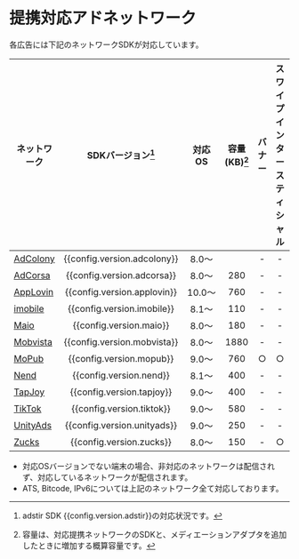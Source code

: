 # 提携対応アドネットワーク

各広告には下記のネットワークSDKが対応しています。

ネットワーク|SDKバージョン[^1]|対応OS|容量(KB)[^2]| バナー | スワイプインタースティシャル | ネイティブ | 動画リワード | 全画面インタースティシャル
---|:-:|:-:|:-:|:-:|:-:|:-:|:-:|:-:
[AdColony](adcolony.md)|{{config.version.adcolony}}|8.0〜| | - | - | - | ○ | -
[AdCorsa](adcorsa.md)  |{{config.version.adcorsa}} |8.0〜|280 | - | - | - | ○ | ○
[AppLovin](applovin.md)|{{config.version.applovin}}|10.0〜|760| - | - | - | ○ | ○
[imobile](imobile.md)  |{{config.version.imobile}} |8.1〜| 110| - | - | - | - | ○
[Maio](maio.md)        |{{config.version.maio}}    |8.0〜|180 | - | - | - | ○ | ○
[Mobvista](mobvista.md)|{{config.version.mobvista}}|8.0〜|1880 | - | - | - | ○ | ○
[MoPub](mopub.md)      |{{config.version.mopub}}   |9.0〜|760| ○ | ○ | ○ | ○ | ○
[Nend](nend.md)        |{{config.version.nend}}    |8.1〜|400 | - | - | - | ○ | ○
[TapJoy](tapjoy.md)    |{{config.version.tapjoy}}  |9.0〜|400 | - | - | - | ○ | ○
[TikTok](tiktok.md)    |{{config.version.tiktok}}  |9.0〜|580| - | - | - | ○ | ○
[UnityAds](unityads.md)|{{config.version.unityads}}|9.0〜|250 | - | - | - | ○ | -
[Zucks](zucks.md)      |{{config.version.zucks}}   |8.0〜|  150| - | ○ | - | - | -



* 対応OSバージョンでない端末の場合、非対応のネットワークは配信されず、対応しているネットワークが配信されます。
* ATS, Bitcode, IPv6については上記のネットワーク全て対応しております。

[^1]: adstir SDK {{config.version.adstir}}の対応状況です。
[^2]: 容量は、対応提携ネットワークのSDKと、メディエーションアダプタを追加したときに増加する概算容量です。
